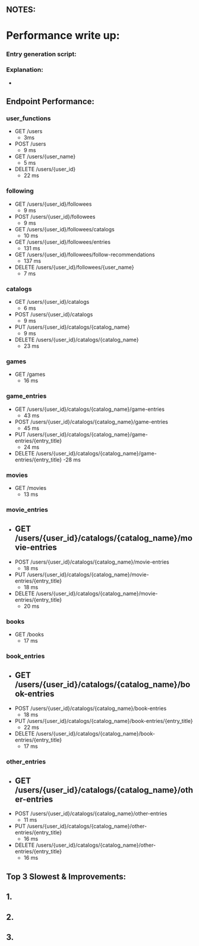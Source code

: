 ## NOTES:

# Performance write up:
### Entry generation script:
### Explanation:
- 

## Endpoint Performance:
### user_functions
- GET /users
    - 3ms
- POST /users
    - 9 ms
- GET /users/{user_name}
    - 5 ms
- DELETE /users/{user_id}
    - 22 ms

### following
- GET /users/{user_id}/followees
    - 9 ms
- POST /users/{user_id}/followees
    - 9 ms
- GET /users/{user_id}/followees/catalogs
    - 10 ms
- GET /users/{user_id}/followees/entries
    - 131 ms
- GET /users/{user_id}/followees/follow-recommendations
    - 137 ms
- DELETE /users/{user_id}/followees/{user_name}
    - 7 ms

### catalogs
- GET /users/{user_id}/catalogs
    - 6 ms
- POST /users/{user_id}/catalogs
    - 9 ms
- PUT /users/{user_id}/catalogs/{catalog_name}
    - 9 ms
- DELETE /users/{user_id}/catalogs/{catalog_name}
    - 23 ms

### games
- GET /games
    - 16 ms

### game_entries
- GET /users/{user_id}/catalogs/{catalog_name}/game-entries
    - 43 ms
- POST /users/{user_id}/catalogs/{catalog_name}/game-entries
    - 45 ms
- PUT /users/{user_id}/catalogs/{catalog_name}/game-entries/{entry_title}
    - 24 ms
- DELETE /users/{user_id}/catalogs/{catalog_name}/game-entries/{entry_title}
    -28 ms

### movies
- GET /movies
    - 13 ms

### movie_entries
- GET /users/{user_id}/catalogs/{catalog_name}/movie-entries
    - 
- POST /users/{user_id}/catalogs/{catalog_name}/movie-entries
    - 18 ms
- PUT /users/{user_id}/catalogs/{catalog_name}/movie-entries/{entry_title}
    - 18 ms
- DELETE /users/{user_id}/catalogs/{catalog_name}/movie-entries/{entry_title}
    - 20 ms
### books
- GET /books
    - 17 ms

### book_entries
- GET /users/{user_id}/catalogs/{catalog_name}/book-entries
    -
- POST /users/{user_id}/catalogs/{catalog_name}/book-entries
    - 18 ms
- PUT /users/{user_id}/catalogs/{catalog_name}/book-entries/{entry_title}
    - 22 ms
- DELETE /users/{user_id}/catalogs/{catalog_name}/book-entries/{entry_title}
    - 17 ms

### other_entries
- GET /users/{user_id}/catalogs/{catalog_name}/other-entries
    -
- POST /users/{user_id}/catalogs/{catalog_name}/other-entries
    - 11 ms
- PUT /users/{user_id}/catalogs/{catalog_name}/other-entries/{entry_title}
    - 16 ms 
- DELETE /users/{user_id}/catalogs/{catalog_name}/other-entries/{entry_title}
    - 16 ms

## Top 3 Slowest & Improvements:
## 1. 

## 2.

## 3. 